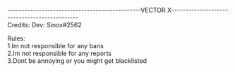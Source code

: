 -----------------------------------------------VECTOR X---------------------------------------------<br>
Credits:
  Dev: Sinox#2562
 
 Rules:<br>
 1.Im not responsible for any bans<br>
 2.Im not responsible for any reports<br>
 3.Dont be annoying or you might get blacklisted<br>
